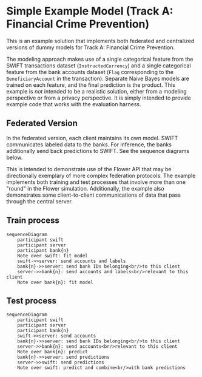 # Simple Example Model (Track A: Financial Crime Prevention)

This is an example solution that implements both federated and centralized versions of dummy models for Track A: Financial Crime Prevention.

The modeling approach makes use of a single categorical feature from the SWIFT transactions dataset (`InstructedCurrency`) and a single categorical feature from the bank accounts dataset (`Flag` corresponding to the `BeneficiaryAccount` in the transaction). Separate Naive Bayes models are trained on each feature, and the final prediction is the product. This example is _not_ intended to be a realistic solution, either from a modeling perspective or from a privacy perspective. It is simply intended to provide example code that works with the evaluation harness.

## Federated Version

In the federated version, each client maintains its own model. SWIFT communicates labeled data to the banks. For inference, the banks additionally send back predictions to SWIFT. See the sequence diagrams below.

This is intended to demonstrate use of the Flower API that may be directionally exemplary of more complex federation protocols. The example implements both training and test processes that involve more than one "round" in the Flower simulation. Additionally, the example also demonstrates some client-to-client communications of data that pass through the central server.

## Train process

```mermaid
sequenceDiagram
    participant swift
    participant server
    participant bank{n}
    Note over swift: fit model
    swift->>server: send accounts and labels
    bank{n}->>server: send bank IDs belonging<br/>to this client
    server->>bank{n}: send accounts and labels<br/>relevant to this client
    Note over bank{n}: fit model
```


## Test process

```mermaid
sequenceDiagram
    participant swift
    participant server
    participant bank{n}
    swift->>server: send accounts
    bank{n}->>server: send bank IDs belonging<br/>to this client
    server->>bank{n}: send accounts<br/>relevant to this client
    Note over bank{n}: predict
    bank{n}->>server: send predictions
    server->>swift: send predictions
    Note over swift: predict and combine<br/>with bank predictions
```
